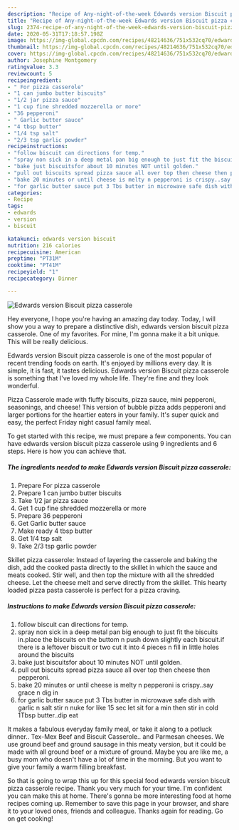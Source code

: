```yaml
---
description: "Recipe of Any-night-of-the-week Edwards version Biscuit pizza casserole"
title: "Recipe of Any-night-of-the-week Edwards version Biscuit pizza casserole"
slug: 2374-recipe-of-any-night-of-the-week-edwards-version-biscuit-pizza-casserole
date: 2020-05-31T17:18:57.198Z
image: https://img-global.cpcdn.com/recipes/48214636/751x532cq70/edwards-version-biscuit-pizza-casserole-recipe-main-photo.jpg
thumbnail: https://img-global.cpcdn.com/recipes/48214636/751x532cq70/edwards-version-biscuit-pizza-casserole-recipe-main-photo.jpg
cover: https://img-global.cpcdn.com/recipes/48214636/751x532cq70/edwards-version-biscuit-pizza-casserole-recipe-main-photo.jpg
author: Josephine Montgomery
ratingvalue: 3.3
reviewcount: 5
recipeingredient:
- " For pizza casserole"
- "1 can jumbo butter biscuits"
- "1/2 jar pizza sauce"
- "1 cup fine shredded mozzerella or more"
- "36 pepperoni"
- " Garlic butter sauce"
- "4 tbsp butter"
- "1/4 tsp salt"
- "2/3 tsp garlic powder"
recipeinstructions:
- "follow biscuit can directions for temp."
- "spray non sick in a deep metal pan big enough to just fit the biscuits in.place the biscuits on the buttom n push down slightly each biscuit.if there is a leftover biscuit or two cut it into 4 pieces n fill in little holes around the biscuits"
- "bake just biscuitsfor about 10 minutes NOT until golden."
- "pull out biscuits spread pizza sauce all over top then cheese then pepperoni."
- "bake 20 minutes or until cheese is melty n pepperoni is crispy..say grace n dig in"
- "for garlic butter sauce put 3 Tbs butter in microwave safe dish with garlic n salt  stir n nuke for like 15 sec let sit for a min then stir in cold 1Tbsp butter..dip eat"
categories:
- Recipe
tags:
- edwards
- version
- biscuit

katakunci: edwards version biscuit 
nutrition: 216 calories
recipecuisine: American
preptime: "PT31M"
cooktime: "PT41M"
recipeyield: "1"
recipecategory: Dinner

---
```



![Edwards version Biscuit pizza casserole](https://img-global.cpcdn.com/recipes/48214636/751x532cq70/edwards-version-biscuit-pizza-casserole-recipe-main-photo.jpg)

Hey everyone, I hope you're having an amazing day today. Today, I will show you a way to prepare a distinctive dish, edwards version biscuit pizza casserole. One of my favorites. For mine, I'm gonna make it a bit unique. This will be really delicious.

Edwards version Biscuit pizza casserole is one of the most popular of recent trending foods on earth. It's enjoyed by millions every day. It is simple, it is fast, it tastes delicious. Edwards version Biscuit pizza casserole is something that I've loved my whole life. They're fine and they look wonderful.

Pizza Casserole made with fluffy biscuits, pizza sauce, mini pepperoni, seasonings, and cheese! This version of bubble pizza adds pepperoni and larger portions for the heartier eaters in your family. It&#39;s super quick and easy, the perfect Friday night casual family meal.


To get started with this recipe, we must prepare a few components. You can have edwards version biscuit pizza casserole using 9 ingredients and 6 steps. Here is how you can achieve that.

<!--inarticleads1-->

##### The ingredients needed to make Edwards version Biscuit pizza casserole:

1. Prepare  For pizza casserole
1. Prepare 1 can jumbo butter biscuits
1. Take 1/2 jar pizza sauce
1. Get 1 cup fine shredded mozzerella or more
1. Prepare 36 pepperoni
1. Get  Garlic butter sauce
1. Make ready 4 tbsp butter
1. Get 1/4 tsp salt
1. Take 2/3 tsp garlic powder


Skillet pizza casserole: Instead of layering the casserole and baking the dish, add the cooked pasta directly to the skillet in which the sauce and meats cooked. Stir well, and then top the mixture with all the shredded cheese. Let the cheese melt and serve directly from the skillet. This hearty loaded pizza pasta casserole is perfect for a pizza craving. 

<!--inarticleads2-->

##### Instructions to make Edwards version Biscuit pizza casserole:

1. follow biscuit can directions for temp.
1. spray non sick in a deep metal pan big enough to just fit the biscuits in.place the biscuits on the buttom n push down slightly each biscuit.if there is a leftover biscuit or two cut it into 4 pieces n fill in little holes around the biscuits
1. bake just biscuitsfor about 10 minutes NOT until golden.
1. pull out biscuits spread pizza sauce all over top then cheese then pepperoni.
1. bake 20 minutes or until cheese is melty n pepperoni is crispy..say grace n dig in
1. for garlic butter sauce put 3 Tbs butter in microwave safe dish with garlic n salt  stir n nuke for like 15 sec let sit for a min then stir in cold 1Tbsp butter..dip eat


It makes a fabulous everyday family meal, or take it along to a potluck dinner.. Tex-Mex Beef and Biscuit Casserole.. and Parmesan cheeses. We use ground beef and ground sausage in this meaty version, but it could be made with all ground beef or a mixture of ground. Maybe you are like me, a busy mom who doesn&#39;t have a lot of time in the morning. But you want to give your family a warm filling breakfast. 

So that is going to wrap this up for this special food edwards version biscuit pizza casserole recipe. Thank you very much for your time. I'm confident you can make this at home. There's gonna be more interesting food at home recipes coming up. Remember to save this page in your browser, and share it to your loved ones, friends and colleague. Thanks again for reading. Go on get cooking!
